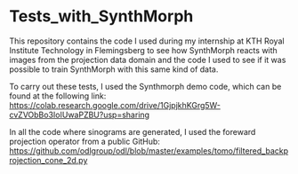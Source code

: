 # Tests_with_SynthMorph
This repository contains the code I used during my internship at KTH Royal Institute Technology in Flemingsberg to see how SynthMorph reacts with images from the projection data domain and the code I used to see if it was possible to train SynthMorph with this same kind of data.

To carry out these tests, I used the Synthmorph demo code, which can be found at the following link: https://colab.research.google.com/drive/1GjpjkhKGrg5W-cvZVObBo3IoIUwaPZBU?usp=sharing

In all the code where sinograms are generated, I used the foreward projection operator from a public GitHub: https://github.com/odlgroup/odl/blob/master/examples/tomo/filtered_backprojection_cone_2d.py
